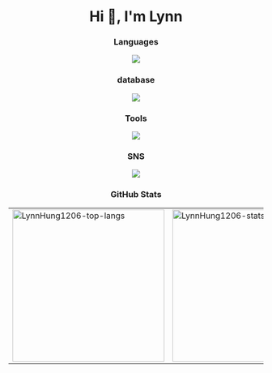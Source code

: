 <h1 align="center">Hi 👋, I'm Lynn</h1>

<!--
**LynnHung1206/LynnHung1206** is a ✨ _special_ ✨ repository because its `README.md` (this file) appears on your GitHub profile.

Here are some ideas to get you started:

- 🔭 I’m currently working on ...
- 🌱 I’m currently learning ...
- 👯 I’m looking to collaborate on ...
- 🤔 I’m looking for help with ...
- 💬 Ask me about ...
- 📫 How to reach me: ...
- 😄 Pronouns: ...
- ⚡ Fun fact: ...
-->
<h3 align="center">Languages</h3>

<p align="center">
  <a href="https://skillicons.dev">
    <img src="https://skillicons.dev/icons?i=java,php,python,md,bash,vim" />
  </a>
</p>

<h3 align="center">database</h3>

<p align="center">
  <a href="https://skillicons.dev">
    <img src="https://skillicons.dev/icons?i=postgresql,mysql,redis" />
  </a>
</p>

<h3 align="center">Tools</h3>

<p align="center">
  <a href="https://skillicons.dev">
    <img src="https://skillicons.dev/icons?i=spring,hibernate,gradle,laravel,maven,rabbitmq,kubernetes,docker,ubuntu,postman,linux,gitlab,git,github,vscode,idea,phpstorm,pycharm,notion,sublime&perline=10" />
  </a>
</p>
<h3 align="center">SNS</h3>

<p align="center">
  <a href="https://skillicons.dev">
    <img src="https://skillicons.dev/icons?i=linkedin,twitter,apple,gmail&perline=13" />
  </a>
</p>

<h3 align="center">GitHub Stats</h3>

<table align="center">
  <tr>
    <td>
      <a href="https://github.com/anuraghazra/github-readme-stats">
        <img height="300" src="https://github-readme-stats.vercel.app/api/top-langs?username=LynnHung1206&layout=donut&langs_count=7&theme=dracula&locale=zh-tw&include_all_commits=true&exclude_repo=LynnHung1206.github.io,IPET,IPET_Spring.ver" alt="LynnHung1206-top-langs" />
      </a>
    </td>
    <td>
      <a href="https://github.com/anuraghazra/github-readme-stats">
        <img height="300" src="https://github-readme-stats.vercel.app/api?username=LynnHung1206&show_icons=true&theme=dracula&locale=zh-tw&include_all_commits=true&show=reviews,discussions_started,discussions_answered" alt="LynnHung1206-stats" />
      </a>
    </td>
  </tr>
</table>


